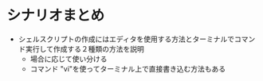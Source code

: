 # シナリオまとめ
- シェルスクリプトの作成にはエディタを使用する方法とターミナルでコマンド実行して作成する２種類の方法を説明
  - 場合に応じて使い分ける
  - コマンド "vi"を使ってターミナル上で直接書き込む方法もある